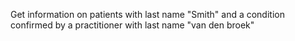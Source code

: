 Get information on patients with last name "Smith" and a condition confirmed by a practitioner with last name "van den broek"